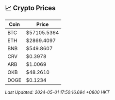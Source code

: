 ## 📈 Crypto Prices

| Coin | Price |
| ---- | ----- |
| BTC | $57105.5364 |
| ETH | $2869.4097 |
| BNB | $549.8607 |
| CRV | $0.3978 |
| ARB | $1.0069 |
| OKB | $48.2610 |
| DOGE | $0.1234 |

_Last Updated: 2024-05-01 17:50:16.694 +0800 HKT_